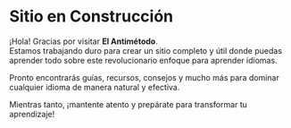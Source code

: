 # Sitio en Construcción

¡Hola! Gracias por visitar **El Antimétodo**.  
Estamos trabajando duro para crear un sitio completo y útil donde puedas aprender todo sobre este revolucionario enfoque para aprender idiomas.

Pronto encontrarás guías, recursos, consejos y mucho más para dominar cualquier idioma de manera natural y efectiva.

Mientras tanto, ¡mantente atento y prepárate para transformar tu aprendizaje!
